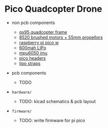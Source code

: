# Pico Quadcopter Drone

- non pcb components
	- [qx95 quadcopter frame](https://www.amazon.com/gp/product/B08LTNT16B/ref=ox_sc_act_image_5?smid=A21I6NP3YWF176&psc=1)
	- [8520 brushed motors + 55mm propellors](https://www.amazon.com/gp/product/B078NL9KQQ/ref=ox_sc_act_image_4?smid=A2U3BMERFH1POA&psc=1)
	- [raspberry pi pico w](https://www.adafruit.com/product/5526)
	- [600mah LiPo](https://www.amazon.com/gp/product/B08XZNW67T/ref=ox_sc_act_image_3?smid=A1UG33C8FHL6KG&psc=1)
	- [mpu6050 imu](https://www.amazon.com/dp/B00LP25V1A?psc=1&ref=ppx_yo2ov_dt_b_product_details)
	- [pico headers](https://www.amazon.com/gp/product/B09F2NZ3GB/ref=ox_sc_act_image_2?smid=A3DUZJNIM9L5CV&psc=1)
	- [lipo straps](https://www.amazon.com/gp/product/B01ISKTILK/ref=ox_sc_act_image_1?smid=A2P4WQ7IOJ56WV&psc=1)

- pcb components
	- TODO

- `hardware/`
	- TODO: kicad schematics & pcb layout
- `firmware/`
	- TODO: write firmware for pi pico
